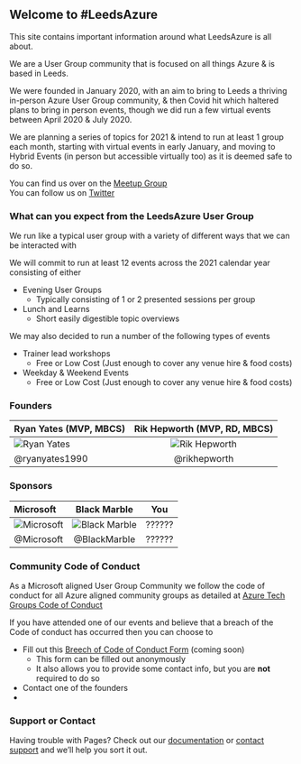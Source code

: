 ## Welcome to #LeedsAzure

This site contains important information around what LeedsAzure is all about.

We are a User Group community that is focused on all things Azure & is based in Leeds.

We were founded in January 2020, with an aim to bring to Leeds a thriving in-person Azure User Group community, & then Covid hit which haltered plans to bring in person events, though we did run a few virtual events between April 2020 & July 2020.

We are planning a series of topics for 2021 & intend to run at least 1 group each month, starting with virtual events in early January, and moving to Hybrid Events (in person but accessible virtually too) as it is deemed safe to do so.

You can find us over on the [Meetup Group](https://www.meetup.com/LeedsAzure/)  
You can follow us on [Twitter](https://twitter.com/LeedsAzure)

### What can you expect from the LeedsAzure User Group

We run like a typical user group with a variety of different ways that we can be interacted with

We will commit to run at least 12 events across the 2021 calendar year consisting of either
- Evening User Groups
    -  Typically consisting of 1 or 2 presented sessions per group
- Lunch and Learns
    - Short easily digestible topic overviews


We may also decided to run a number of the following types of events
-  Trainer lead workshops
    - Free or Low Cost (Just enough to cover any venue hire & food costs)
- Weekday & Weekend Events
    - Free or Low Cost (Just enough to cover any venue hire & food costs)


### Founders

| Ryan Yates (MVP, MBCS) | Rik Hepworth (MVP, RD, MBCS)|
| :------------- | :----------: |
| ![Ryan Yates](https://pbs.twimg.com/profile_images/1392448034206797825/045CVRyr_400x400.jpg)| ![Rik Hepworth](https://pbs.twimg.com/profile_images/831984389135425538/VGX4AplO_400x400.png)|
|  @ryanyates1990  |  @rikhepworth  |


### Sponsors

| Microsoft | Black Marble | You |
| :------------- | :----------: | :----------: |
| ![Microsoft](https://pbs.twimg.com/profile_images/1064905586398109696/oGW_cGnP_400x400.jpg)| ![Black Marble](https://pbs.twimg.com/profile_images/1333730294638243841/eGNHMjSb_400x400.jpg)| ?????? |
|  @Microsoft  |  @BlackMarble  | ?????? |

### Community Code of Conduct

As a Microsoft aligned User Group Community we follow the code of conduct for all Azure aligned community groups as detailed at [Azure Tech Groups Code of Conduct](https://developer.microsoft.com/en-us/azure-tech-groups/code-of-conduct)

If you have attended one of our events and believe that a breach of the Code of conduct has occurred then you can choose to
- Fill out this [Breech of Code of Conduct Form]() (coming soon)
    - This form can be filled out anonymously
    - It also allows you to provide some contact info, but you are **not** required to do so
- Contact one of the founders
- 


### Support or Contact

Having trouble with Pages? Check out our [documentation](https://docs.github.com/categories/github-pages-basics/) or [contact support](https://github.com/contact) and we’ll help you sort it out.
